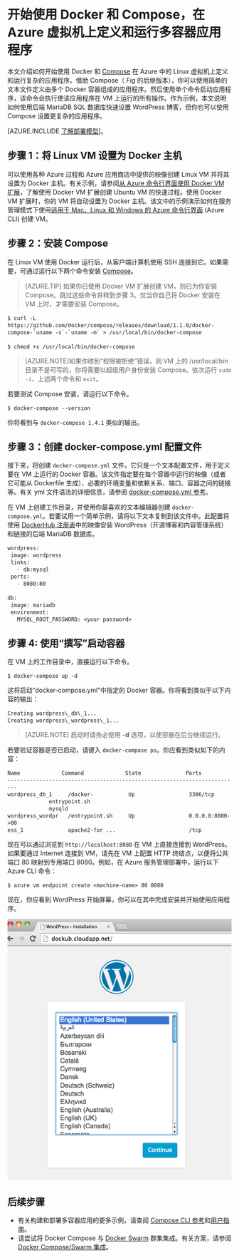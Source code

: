 <properties
   pageTitle="虚拟机上的 Docker 和 Compose | Windows Azure"
   description="在 Azure 虚拟机上使用 Compose 和 Docker 的快速简介。"
   services="virtual-machines"
   documentationCenter=""
   authors="dlepow"
   manager="timlt"
   editor=""
   tags="azure-service-management"/>

<tags
   ms.service="virtual-machines"
   ms.date="11/16/2015"
   wacn.date="01/29/2016"/>

# 开始使用 Docker 和 Compose，在 Azure 虚拟机上定义和运行多容器应用程序

本文介绍如何开始使用 Docker 和 [Compose](http://github.com/docker/compose) 在 Azure 中的 Linux 虚拟机上定义和运行复杂的应用程序。借助 Compose（ *Fig* 的后继版本），你可以使用简单的文本文件定义由多个 Docker 容器组成的应用程序。然后使用单个命令启动应用程序，该命令会执行使该应用程序在 VM 上运行的所有操作。作为示例，本文说明如何使用后端 MariaDB SQL 数据库快速设置 WordPress 博客，但你也可以使用 Compose 设置更复杂的应用程序。

[AZURE.INCLUDE [了解部署模型](../includes/learn-about-deployment-models-classic-include.md)]。



## 步骤 1：将 Linux VM 设置为 Docker 主机

可以使用各种 Azure 过程和 Azure 应用商店中提供的映像创建 Linux VM 并将其设置为 Docker 主机。有关示例，请参阅[从 Azure 命令行界面使用 Docker VM 扩展](/documentation/articles/virtual-machines-docker-with-xplat-cli)，了解使用 Docker VM 扩展创建 Ubuntu VM 的快速过程。使用 Docker VM 扩展时，你的 VM 将自动设置为 Docker 主机。该文中的示例演示如何在服务管理模式下使用[适用于 Mac、Linux 和 Windows 的 Azure 命令行界面](/documentation/articles/xplat-cli-install) (Azure CLI) 创建 VM。

## 步骤 2：安装 Compose

在 Linux VM 使用 Docker 运行后，从客户端计算机使用 SSH 连接到它。如果需要，可通过运行以下两个命令安装 [Compose](https://github.com/docker/compose/blob/882dc673ce84b0b29cd59b6815cb93f74a6c4134/docs/install.md)。

>[AZURE.TIP] 如果你已使用 Docker VM 扩展创建 VM，则已为你安装 Compose。跳过这些命令并转到步骤 3。仅当你自己将 Docker 安装在 VM 上时，才需要安装 Compose。

```
$ curl -L https://github.com/docker/compose/releases/download/1.1.0/docker-compose-`uname -s`-`uname -m` > /usr/local/bin/docker-compose

$ chmod +x /usr/local/bin/docker-compose
```
>[AZURE.NOTE]如果你收到“权限被拒绝”错误，则 VM 上的 /usr/local/bin 目录不是可写的，你将需要以超级用户身份安装 Compose。依次运行 `sudo -i`、上述两个命令和 `exit`。

若要测试 Compose 安装，请运行以下命令。

```
$ docker-compose --version
```

你将看到与 `docker-compose 1.4.1` 类似的输出。


## 步骤 3：创建 docker-compose.yml 配置文件

接下来，将创建 `docker-compose.yml` 文件，它只是一个文本配置文件，用于定义要在 VM 上运行的 Docker 容器。该文件指定要在每个容器中运行的映像（或者它可能从 Dockerfile 生成）、必要的环境变量和依赖关系、端口、容器之间的链接等。有关 yml 文件语法的详细信息，请参阅 [docker-compose.yml 参考](http://docs.docker.com/compose/yml/)。

在 VM 上创建工作目录，并使用你最喜欢的文本编辑器创建 `docker-compose.yml`。若要试用一个简单示例，请将以下文本复制到该文件中。此配置将使用 [DockerHub 注册表](https://registry.hub.docker.com/_/wordpress/)中的映像安装 WordPress（开源博客和内容管理系统）和链接的后端 MariaDB 数据库。

 ```
 wordpress:
  image: wordpress
  links:
    - db:mysql
  ports:
    - 8080:80

db:
  image: mariadb
  environment:
    MYSQL_ROOT_PASSWORD: <your password>

```

## 步骤 4: 使用“撰写”启动容器

在 VM 上的工作目录中，直接运行以下命令。

```
$ docker-compose up -d

```

这将启动“docker-compose.yml”中指定的 Docker 容器。你将看到类似于以下内容的输出：

```
Creating wordpress\_db\_1...
Creating wordpress\_wordpress\_1...
```

>[AZURE.NOTE] 启动时请务必使用 **-d** 选项，以使容器在后台继续运行。

若要验证容器是否已启动，请键入 `docker-compose ps`。你应看到类似如下的内容：

```
Name             Command             State              Ports
-------------------------------------------------------------------------
wordpress_db_1     /docker-           Up                 3306/tcp
             entrypoint.sh
             mysqld
wordpress_wordpr   /entrypoint.sh     Up                 0.0.0.0:8080->80
ess_1              apache2-for ...                       /tcp
```

现在可以通过浏览到 `http://localhost:8080` 在 VM 上直接连接到 WordPress。如果要通过 Internet 连接到 VM，请先在 VM 上配置 HTTP 终结点，以便将公共端口 80 映射到专用端口 8080。例如，在 Azure 服务管理部署中，运行以下 Azure CLI 命令：

```
$ azure vm endpoint create <machine-name> 80 8080

```

现在，你应看到 WordPress 开始屏幕，你可以在其中完成安装并开始使用应用程序。

![WordPress 开始屏幕][wordpress_start]


## 后续步骤

* 有关构建和部署多容器应用的更多示例，请查阅 [Compose CLI 参考](http://docs.docker.com/compose/reference/)和[用户指南](http://docs.docker.com/compose/)。
* 请尝试将 Docker Compose 与 [Docker Swarm](/documentation/articles/virtual-machines-docker-swarm) 群集集成。有关方案，请参阅 [Docker Compose/Swarm 集成](https://github.com/docker/compose/blob/master/SWARM.md)。

<!--Image references-->

[wordpress_start]: ./media/virtual-machines-docker-compose-quickstart/WordPress.png

<!---HONumber=Mooncake_0118_2016-->